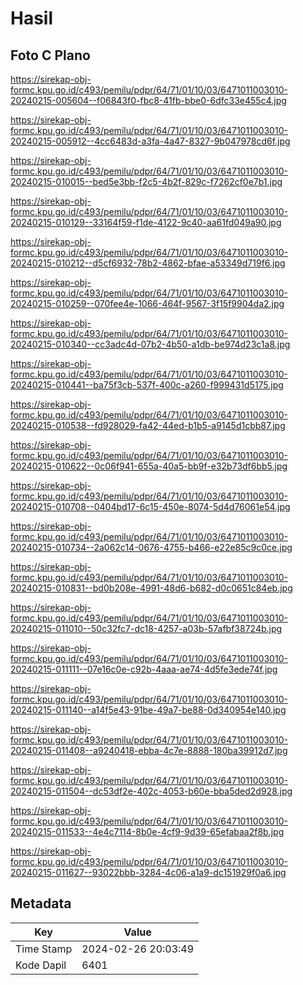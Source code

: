 # Hasil

## Foto C Plano

https://sirekap-obj-formc.kpu.go.id/c493/pemilu/pdpr/64/71/01/10/03/6471011003010-20240215-005604--f06843f0-fbc8-41fb-bbe0-6dfc33e455c4.jpg

https://sirekap-obj-formc.kpu.go.id/c493/pemilu/pdpr/64/71/01/10/03/6471011003010-20240215-005912--4cc6483d-a3fa-4a47-8327-9b047978cd6f.jpg

https://sirekap-obj-formc.kpu.go.id/c493/pemilu/pdpr/64/71/01/10/03/6471011003010-20240215-010015--bed5e3bb-f2c5-4b2f-829c-f7262cf0e7b1.jpg

https://sirekap-obj-formc.kpu.go.id/c493/pemilu/pdpr/64/71/01/10/03/6471011003010-20240215-010129--33164f59-f1de-4122-9c40-aa61fd049a90.jpg

https://sirekap-obj-formc.kpu.go.id/c493/pemilu/pdpr/64/71/01/10/03/6471011003010-20240215-010212--d5cf6932-78b2-4862-bfae-a53349d719f6.jpg

https://sirekap-obj-formc.kpu.go.id/c493/pemilu/pdpr/64/71/01/10/03/6471011003010-20240215-010259--070fee4e-1066-464f-9567-3f15f9904da2.jpg

https://sirekap-obj-formc.kpu.go.id/c493/pemilu/pdpr/64/71/01/10/03/6471011003010-20240215-010340--cc3adc4d-07b2-4b50-a1db-be974d23c1a8.jpg

https://sirekap-obj-formc.kpu.go.id/c493/pemilu/pdpr/64/71/01/10/03/6471011003010-20240215-010441--ba75f3cb-537f-400c-a260-f999431d5175.jpg

https://sirekap-obj-formc.kpu.go.id/c493/pemilu/pdpr/64/71/01/10/03/6471011003010-20240215-010538--fd928029-fa42-44ed-b1b5-a9145d1cbb87.jpg

https://sirekap-obj-formc.kpu.go.id/c493/pemilu/pdpr/64/71/01/10/03/6471011003010-20240215-010622--0c06f941-655a-40a5-bb9f-e32b73df6bb5.jpg

https://sirekap-obj-formc.kpu.go.id/c493/pemilu/pdpr/64/71/01/10/03/6471011003010-20240215-010708--0404bd17-6c15-450e-8074-5d4d76061e54.jpg

https://sirekap-obj-formc.kpu.go.id/c493/pemilu/pdpr/64/71/01/10/03/6471011003010-20240215-010734--2a062c14-0676-4755-b466-e22e85c9c0ce.jpg

https://sirekap-obj-formc.kpu.go.id/c493/pemilu/pdpr/64/71/01/10/03/6471011003010-20240215-010831--bd0b208e-4991-48d6-b682-d0c0651c84eb.jpg

https://sirekap-obj-formc.kpu.go.id/c493/pemilu/pdpr/64/71/01/10/03/6471011003010-20240215-011010--50c32fc7-dc18-4257-a03b-57afbf38724b.jpg

https://sirekap-obj-formc.kpu.go.id/c493/pemilu/pdpr/64/71/01/10/03/6471011003010-20240215-011111--07e16c0e-c92b-4aaa-ae74-4d5fe3ede74f.jpg

https://sirekap-obj-formc.kpu.go.id/c493/pemilu/pdpr/64/71/01/10/03/6471011003010-20240215-011140--a14f5e43-91be-49a7-be88-0d340954e140.jpg

https://sirekap-obj-formc.kpu.go.id/c493/pemilu/pdpr/64/71/01/10/03/6471011003010-20240215-011408--a9240418-ebba-4c7e-8888-180ba39912d7.jpg

https://sirekap-obj-formc.kpu.go.id/c493/pemilu/pdpr/64/71/01/10/03/6471011003010-20240215-011504--dc53df2e-402c-4053-b60e-bba5ded2d928.jpg

https://sirekap-obj-formc.kpu.go.id/c493/pemilu/pdpr/64/71/01/10/03/6471011003010-20240215-011533--4e4c7114-8b0e-4cf9-9d39-65efabaa2f8b.jpg

https://sirekap-obj-formc.kpu.go.id/c493/pemilu/pdpr/64/71/01/10/03/6471011003010-20240215-011627--93022bbb-3284-4c06-a1a9-dc151929f0a6.jpg


## Metadata

| Key        | Value               |
| ---------- | ------------------- |
| Time Stamp | 2024-02-26 20:03:49 |
| Kode Dapil | 6401                |



